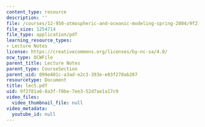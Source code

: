 ```yaml
---
content_type: resource
description: ''
file: /courses/12-950-atmospheric-and-oceanic-modeling-spring-2004/9f2781a68a3ff8be7ee352d7ae1a17c9_lec5.pdf
file_size: 1254714
file_type: application/pdf
learning_resource_types:
- Lecture Notes
license: https://creativecommons.org/licenses/by-nc-sa/4.0/
ocw_type: OCWFile
parent_title: Lecture Notes
parent_type: CourseSection
parent_uid: 099e401c-a3ad-e2c3-393e-e03f278ab207
resourcetype: Document
title: lec5.pdf
uid: 9f2781a6-8a3f-f8be-7ee3-52d7ae1a17c9
video_files:
  video_thumbnail_file: null
video_metadata:
  youtube_id: null
---
```

